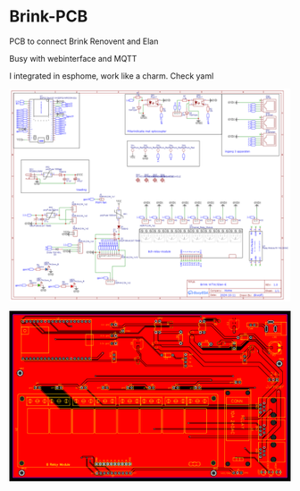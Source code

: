 # Brink-PCB
PCB to connect Brink Renovent and Elan

Busy with webinterface and MQTT

I integrated in esphome, work like a charm. Check yaml

![Schematic](Schematic.png)

![PCB](PCB_WTW.png)
